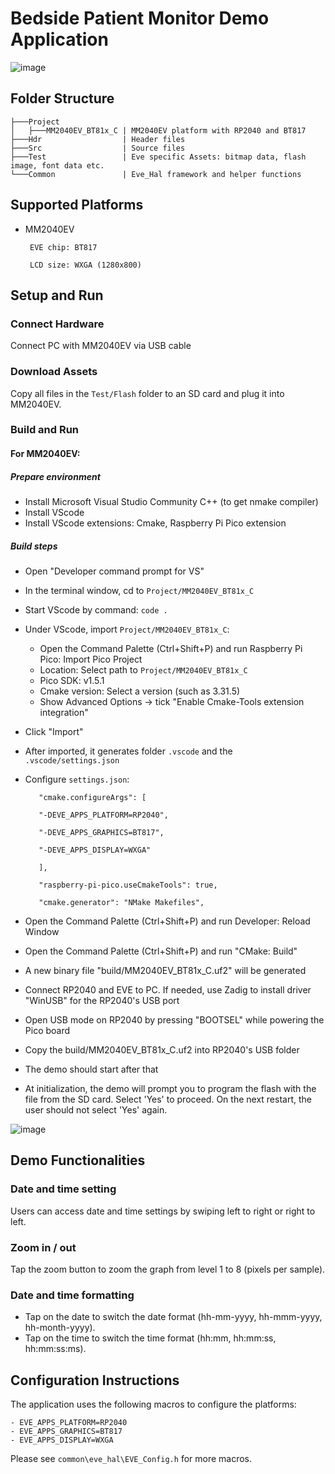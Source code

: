# Bedside Patient Monitor Demo Application

![image](https://github.com/user-attachments/assets/5467df6e-da1c-4e97-aef2-3834d56d19f0)

## Folder Structure

    ├───Project
    │   ├───MM2040EV_BT81x_C | MM2040EV platform with RP2040 and BT817
    ├───Hdr                  | Header files
    ├───Src                  | Source files
    ├───Test                 | Eve specific Assets: bitmap data, flash image, font data etc.
    └───Common               | Eve_Hal framework and helper functions

## Supported Platforms

 * MM2040EV

		EVE chip: BT817

		LCD size: WXGA (1280x800)

## Setup and Run

### Connect Hardware

 Connect PC with MM2040EV via USB cable

### Download Assets

 Copy all files in the `Test/Flash` folder to an SD card and plug it into MM2040EV.

### Build and Run

#### For MM2040EV:

##### Prepare environment

   * Install Microsoft Visual Studio Community C++ (to get nmake compiler)
   * Install VScode
   * Install VScode extensions: Cmake, Raspberry Pi Pico extension
        
##### Build steps

   * Open "Developer command prompt for VS"
   * In the terminal window, cd to `Project/MM2040EV_BT81x_C`
   * Start VScode by command: `code .`
   * Under VScode, import `Project/MM2040EV_BT81x_C`:
       + Open the Command Palette (Ctrl+Shift+P) and run Raspberry Pi Pico: Import Pico Project
       + Location: Select path to `Project/MM2040EV_BT81x_C`
       + Pico SDK: v1.5.1
       + Cmake version: Select a version (such as 3.31.5)
       + Show Advanced Options -> tick "Enable Cmake-Tools extension integration"
   * Click "Import"
   * After imported, it generates folder `.vscode` and the `.vscode/settings.json`
   * Configure `settings.json`:

			"cmake.configureArgs": [

			"-DEVE_APPS_PLATFORM=RP2040",

			"-DEVE_APPS_GRAPHICS=BT817",

			"-DEVE_APPS_DISPLAY=WXGA"

			],

			"raspberry-pi-pico.useCmakeTools": true,

			"cmake.generator": "NMake Makefiles",
    
   * Open the Command Palette (Ctrl+Shift+P) and run Developer: Reload Window
   * Open the Command Palette (Ctrl+Shift+P) and run "CMake: Build"        
   * A new binary file "build/MM2040EV_BT81x_C.uf2" will be generated
   * Connect RP2040 and EVE to PC. If needed, use Zadig to install driver "WinUSB" for the RP2040's USB port
   * Open USB mode on RP2040 by pressing "BOOTSEL" while powering the Pico board
   * Copy the build/MM2040EV_BT81x_C.uf2 into RP2040's USB folder
   * The demo should start after that
   * At initialization, the demo will prompt you to program the flash with the file from the SD card. Select 'Yes' to proceed. On the next restart, the user should not select 'Yes' again.
     
![image](https://github.com/user-attachments/assets/7f306b64-22b3-444e-89ce-7adbfcbc30e5)

## Demo Functionalities

### Date and time setting

   Users can access date and time settings by swiping left to right or right to left.

### Zoom in / out

   Tap the zoom button to zoom the graph from level 1 to 8 (pixels per sample).

### Date and time formatting

   - Tap on the date to switch the date format (hh-mm-yyyy, hh-mmm-yyyy, hh-month-yyyy).
   - Tap on the time to switch the time format (hh:mm, hh:mm:ss, hh:mm:ss:ms).

## Configuration Instructions

   The application uses the following macros to configure the platforms:

    - EVE_APPS_PLATFORM=RP2040
    - EVE_APPS_GRAPHICS=BT817
    - EVE_APPS_DISPLAY=WXGA

   Please see `common\eve_hal\EVE_Config.h` for more macros.

